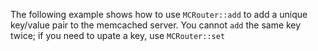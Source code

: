 The following example shows how to use `MCRouter::add` to add a unique key/value pair to the memcached server. You cannot `add` the same key twice; if you need to upate a key, use `MCRouter::set`
